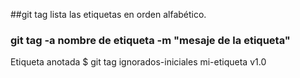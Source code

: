 ##git tag
lista las etiquetas en orden alfabético.

### git tag -a nombre de etiqueta -m "mesaje de la etiqueta"
Etiqueta anotada $ git tag
ignorados-iniciales
mi-etiqueta
v1.0
